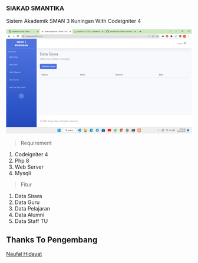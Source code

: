 ### SIAKAD SMANTIKA
 Sistem Akademik SMAN 3 Kuningan With Codeigniter 4 

![Tampilan](https://raw.githubusercontent.com/aceptriana/siakad-smantika/main/siakad.png)
>Requirement
1. Codeigniter 4
2. Php 8  
3. Web Server
4. Mysqli

>Fitur
1. Data Siswa
2. Data Guru  
3. Data Pelajaran
4. Data Alumni
5. Data Staff TU

## Thanks To Pengembang
[Naufal Hidayat](https://wa.me/6281394713563)
